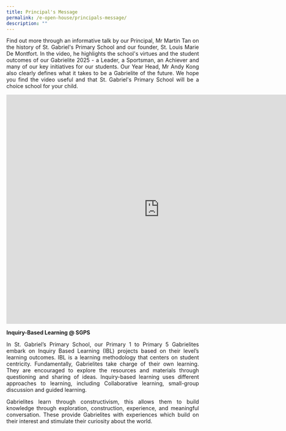 ```yaml
---
title: Principal's Message
permalink: /e-open-house/principals-message/
description: ""
---
```

<p align="justify">
Find out more through an informative talk by our Principal, Mr Martin Tan on the history of St. Gabriel's Primary School and our founder, St. Louis Marie De Montfort. In the video, he highlights the school's virtues and the student outcomes of our Gabrielite 2025 - a Leader, a Sportsman, an Achiever and many of our key initiatives for our students. Our Year Head, Mr Andy Kong also clearly defines what it takes to be a Gabrielite of the future. We hope you find the video useful and that St. Gabriel's Primary School will be a choice school for your child. </p>

<center><iframe width="800" height="600" src="https://www.youtube.com/embed/I8is3GpGtWs" title="Principal's Introduction" frameborder="0" allow="accelerometer; autoplay; clipboard-write; encrypted-media; gyroscope; picture-in-picture" allowfullscreen></iframe></center>

**Inquiry-Based Learning @ SGPS** <br>
<p align="justify">
In St. Gabriel’s Primary School, our Primary 1 to Primary 5 Gabrielites embark on Inquiry Based Learning (IBL) projects based on their level’s learning outcomes. IBL is a learning methodology that centers on student centricity. Fundamentally, Gabrielites take charge of their own learning. They are encouraged to explore the resources and materials through questioning and sharing of ideas. Inquiry-based learning uses different approaches to learning, including Collaborative learning, small-group discussion and guided learning. </p>

  
<p align="justify">
Gabrielites learn through constructivism, this allows them to build knowledge through exploration, construction, experience, and meaningful conversation. These provide Gabrielites with experiences which build on their interest and stimulate their curiosity about the world. </p>